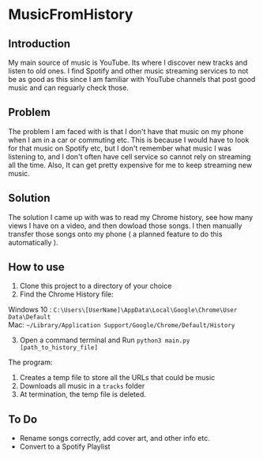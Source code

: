 # MusicFromHistory

## Introduction
My main source of music is YouTube. Its where I discover new tracks and listen to old ones. I find Spotify and other music streaming services to not be as good as this since I am familiar with YouTube channels that post good music and can reguarly check those.

## Problem
The problem I am faced with is that I don't have that music on my phone when I am in a car or commuting etc. This is because I would have to look for that music on Spotify etc, but I don't remember what music I was listening to, and I don't often have cell service so cannot rely on streaming all the time. Also, It can get pretty expensive for me to keep streaming new music. 

## Solution
The solution I came up with was to read my Chrome history, see how many views I have on a video, and then dowload those songs. I then manually transfer those songs onto my phone ( a planned feature to do this automatically ).

## How to use
1. Clone this project to a directory of your choice
2. Find the Chrome History file:

Windows 10 : `C:\Users\[UserName]\AppData\Local\Google\Chrome\User Data\Default`  
Mac: `~/Library/Application Support/Google/Chrome/Default/History`

3. Open a command terminal and Run `python3 main.py [path_to_history_file]`

The program:
1. Creates a temp file to store all the URLs that could be music
2. Downloads all music in a `tracks` folder
3. At termination, the temp file is deleted.

## To Do
- Rename songs correctly, add cover art, and other info etc.
- Convert to a Spotify Playlist
